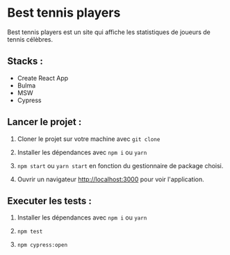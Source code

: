 # Best tennis players

Best tennis players est un site qui affiche les statistiques de joueurs de tennis célèbres.

## Stacks :

- Create React App
- Bulma
- MSW
- Cypress
## Lancer le projet :

1.  Cloner le projet sur votre machine avec `git clone`

2. Installer les dépendances avec `npm i` ou `yarn`

3. `npm start` ou `yarn start` en fonction du gestionnaire de package choisi.

4. Ouvrir un navigateur [http://localhost:3000](http://localhost:3000) pour voir l'application.

## Executer les tests :

1. Installer les dépendances avec `npm i` ou `yarn`

2. `npm test`
   
3. `npm cypress:open`






